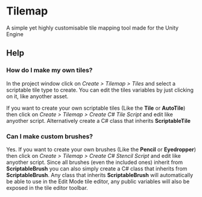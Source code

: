 # Tilemap
A simple yet highly customisable tile mapping tool made for the Unity Engine

## Help

### How do I make my own tiles?
In the project window click on _Create > Tilemap > Tiles_ and select a scriptable tile type to create. You can edit the tiles variables by just clicking on it, like anyother asset.

If you want to create your own scriptable tiles (Like the **Tile** or **AutoTile**) then click on _Create > Tilemap > Create C# Tile Script_ and edit like anyother script. Alternatively create a C# class that inherits **ScriptableTile**

### Can I make custom brushes?
Yes. If you want to create your own brushes (Like the **Pencil** or **Eyedropper**) then click on _Create > Tilemap > Create C# Stencil Script_ and edit like anyother script. Since all brushes (even the included ones) inherit from **ScriptableBrush** you can also simply create a C# class that inherits from **ScriptableBrush**. Any class that inherits **ScriptableBrush** will automatically be able to use in the Edit Mode tile editor, any public variables will also be exposed in the tile editor toolbar.